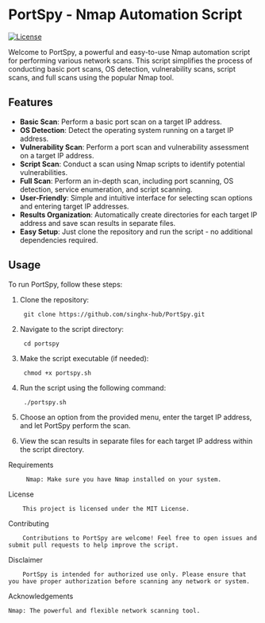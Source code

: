 # PortSpy - Nmap Automation Script

[![License](https://img.shields.io/badge/license-MIT-blue.svg)](LICENSE)

Welcome to PortSpy, a powerful and easy-to-use Nmap automation script for performing various network scans.
This script simplifies the process of conducting basic port scans, OS detection, vulnerability scans, script scans, and full scans using the popular Nmap tool.

## Features

- **Basic Scan**: Perform a basic port scan on a target IP address.
- **OS Detection**: Detect the operating system running on a target IP address.
- **Vulnerability Scan**: Perform a port scan and vulnerability assessment on a target IP address.
- **Script Scan**: Conduct a scan using Nmap scripts to identify potential vulnerabilities.
- **Full Scan**: Perform an in-depth scan, including port scanning, OS detection, service enumeration, and script scanning.
- **User-Friendly**: Simple and intuitive interface for selecting scan options and entering target IP addresses.
- **Results Organization**: Automatically create directories for each target IP address and save scan results in separate files.
- **Easy Setup**: Just clone the repository and run the script - no additional dependencies required.

## Usage

To run PortSpy, follow these steps:

1. Clone the repository:
        
        git clone https://github.com/singhx-hub/PortSpy.git

2. Navigate to the script directory:
 
        cd portspy

3. Make the script executable (if needed):
                   
        chmod +x portspy.sh

4. Run the script using the following command:
            
        ./portspy.sh

5. Choose an option from the provided menu, enter the target IP address, and let PortSpy perform the scan.

6. View the scan results in separate files for each target IP address within the script directory.



Requirements

         Nmap: Make sure you have Nmap installed on your system.
        




License

        This project is licensed under the MIT License.


Contributing

        Contributions to PortSpy are welcome! Feel free to open issues and submit pull requests to help improve the script.


Disclaimer

        PortSpy is intended for authorized use only. Please ensure that you have proper authorization before scanning any network or system.


Acknowledgements

    Nmap: The powerful and flexible network scanning tool.
